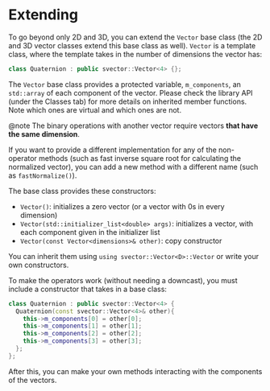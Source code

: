 # Extending

To go beyond only 2D and 3D, you can extend the `Vector` base class (the 2D and 3D vector classes extend this base class as well). `Vector` is a template class, where the template takes in the number of dimensions the vector has:

```cpp
class Quaternion : public svector::Vector<4> {};
```

The `Vector` base class provides a protected variable, `m_components`, an `std::array` of each component of the vector. Please check the library API (under the Classes tab) for more details on inherited member functions. Note which ones are virtual and which ones are not.

@note The binary operations with another vector require vectors **that have the same dimension**.

If you want to provide a different implementation for any of the non-operator methods (such as fast inverse square root for calculating the normalized vector), you can add a new method with a different name (such as `fastNormalize()`).

The base class provides these constructors:

- `Vector()`: initializes a zero vector (or a vector with 0s in every dimension)
- `Vector(std::initializer_list<double> args)`: initializes a vector, with each component given in the initializer list
- `Vector(const Vector<dimensions>& other)`: copy constructor

You can inherit them using `using svector::Vector<D>::Vector` or write your own constructors.

To make the operators work (without needing a downcast), you must include a constructor that takes in a base class:

```cpp
class Quaternion : public svector::Vector<4> {
  Quaternion(const svector::Vector<4>& other){
    this->m_components[0] = other[0]; 
    this->m_components[1] = other[1]; 
    this->m_components[2] = other[2]; 
    this->m_components[3] = other[3]; 
  };
};
```

After this, you can make your own methods interacting with the components of the vectors.

